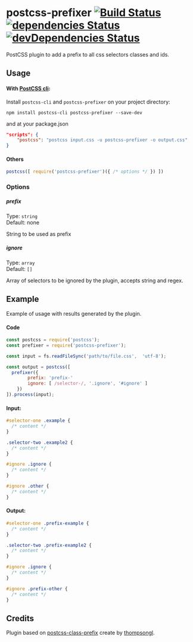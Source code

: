 # postcss-prefixer [![Build Status](https://travis-ci.org/marceloucker/postcss-prefixer.svg?branch=master)](https://travis-ci.org/marceloucker/postcss-prefixer) [![dependencies Status](https://david-dm.org/marceloucker/postcss-prefixer/status.svg)](https://david-dm.org/marceloucker/postcss-prefixer) [![devDependencies Status](https://david-dm.org/marceloucker/postcss-prefixer/dev-status.svg)](https://david-dm.org/marceloucker/postcss-prefixer?type=dev)

PostCSS plugin to add a prefix to all css selectors classes and ids.

## Usage
#### With [PostCSS cli](https://github.com/postcss/postcss-cli):

Install `postcss-cli` and `postcss-prefixer` on your project directory:

```
npm install postcss-cli postcss-prefixer --save-dev
```

and at your package.json

```json
"scripts": {
    "postcss": "postcss input.css -u postcss-prefixer -o output.css"
}
```

#### Others
```js
postcss([ require('postcss-prefixer')({ /* options */ }) ])
```

### Options
##### prefix
Type: `string`<br>
Default: none

String to be used as prefix
##### ignore
Type: `array`<br>
Default: `[]`

Array of selectors to be ignored by the plugin, accepts string and regex.

## Example
Example of usage with results generated by the plugin.
#### Code
```js
const postcss = require('postcss');
const prefixer = require('postcss-prefixer');

const input = fs.readFileSync('path/to/file.css',  'utf-8');

const output = postcss([
  prefixer({
        prefix: 'prefix-'
        ignore: [ /selector-/, '.ignore', '#ignore' ]
    })
]).process(input);

```

#### Input:
```css
#selector-one .example {
  /* content */
}

.selector-two .example2 {
  /* content */
}

#ignore .ignore {
  /* content */
}

#ignore .other {
  /* content */
}
```

#### Output:

```css
#selector-one .prefix-example {
  /* content */
}

.selector-two .prefix-example2 {
  /* content */
}

#ignore .ignore {
  /* content */
}

#ignore .prefix-other {
  /* content */
}
```


## Credits

 Plugin based on [postcss-class-prefix](https://github.com/thompsongl/postcss-class-prefix) create by [thompsongl](https://github.com/thompsongl).
